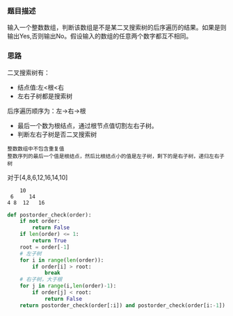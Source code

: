 ### 题目描述

输入一个整数数组，判断该数组是不是某二叉搜索树的后序遍历的结果。如果是则输出Yes,否则输出No。假设输入的数组的任意两个数字都互不相同。

### 思路

二叉搜索树有：

- 结点值:左<根<右
- 左右子树都是搜索树

后序遍历顺序为：左->右->根

- 最后一个数为根结点，通过根节点值切割左右子树。
- 判断左右子树是否二叉搜索树

```
整数数组中不包含重复值
整数序列的最后一个值是根结点，然后比根结点小的值是左子树，剩下的是右子树，递归左右子树
```

对于[4,8,6,12,16,14,10]

```
    10
 6     14  
4 8  12   16
```



```python
def postorder_check(order):
    if not order:
        return False
    if len(order) <= 1:
        return True
    root = order[-1]
    # 左子树
    for i in range(len(order)):
        if order[i] > root:
            break
    # 右子树，大于根
    for j in range(i,len(order)-1):
        if order[j] < root:
            return False
    return postorder_check(order[:i]) and postorder_check(order[i:-1])
```

